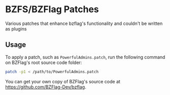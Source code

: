 # BZFS/BZFlag Patches
Various patches that enhance bzflag's functionality and couldn't be written as plugins

## Usage
To apply a patch, such as `PowerfulAdmins.patch`, run the following command on BZFlag's root source code folder:
```bash
patch -p1 < /path/to/PowerfulAdmins.patch
```

You can get your own copy of BZFlag's source code at https://github.com/BZFlag-Dev/bzflag.

